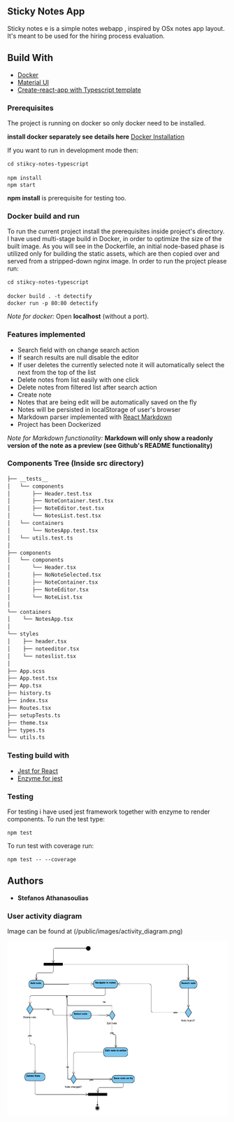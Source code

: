 ## Sticky Notes App

Sticky notes e is a simple notes webapp , inspired by
OSx notes app layout. It's meant to be used for the hiring process evaluation.

## Build With

* [Docker](https://www.docker.com/)
* [Material UI](https://material-ui.com/)
* [Create-react-app with Typescript template](https://create-react-app.dev/docs/adding-typescript/)

### Prerequisites

The project is running on docker so only docker need to be installed.

 **install docker separately see details here** [Docker Installation](https://docs.docker.com/install/)

If you want to run in development mode then:

```
cd stikcy-notes-typescript

npm install
npm start
```

 **npm install** is prerequisite for testing too.

### Docker build and run

To run the current project install the prerequisites inside project's directory.
I have used multi-stage build in Docker, in order to optimize the size of the built image. 
As you will see in the Dockerfile, an initial node-based phase is utilized only for building the static assets, which are then copied over and served from a stripped-down nginx image. 
In order to run the project please run:

```
cd stikcy-notes-typescript

docker build . -t detectify
docker run -p 80:80 detectify
```

 *Note for docker:* Open **localhost** (without a port).

### Features implemented
* Search field with on change search action
* If search results are null disable the editor
* If user deletes the currently selected note it will automatically select the next from the top of the list
* Delete notes from list easily with one click
* Delete notes from filtered list after search action
* Create note
* Notes that are being edit will be automatically saved on the fly
* Notes will be persisted in localStorage of user's browser
* Markdown parser implemented with [React Markdown](https://github.com/rexxars/react-markdown)
* Project has been Dockerized 

<i>Note for Markdown functionality:</i> <strong>Markdown will only show a readonly version of the note as a preview (see Github's README functionality)</strong>

### Components Tree (Inside src directory)

```bash
├── __tests__
│   └── components
│       ├── Header.test.tsx
│       ├── NoteContainer.test.tsx
│       ├── NoteEditor.test.tsx
│       └── NotesList.test.tsx
│   └── containers
│       └── NotesApp.test.tsx
│   └── utils.test.ts
│  
├── components
│   └── components
│       └── Header.tsx
│       ├── NoNoteSelected.tsx
│       ├── NoteContainer.tsx
│       ├── NoteEditor.tsx
│       └── NoteList.tsx
│  
└── containers
│    └── NotesApp.tsx
│  
└── styles
│    ├── header.tsx
│    ├── noteeditor.tsx
│    └── noteslist.tsx
│  
├── App.scss
├── App.test.tsx
├── App.tsx
├── history.ts
├── index.tsx
├── Routes.tsx
├── setupTests.ts
├── theme.tsx
├── types.ts
└── utils.ts
```

### Testing build with

* [Jest for React](https://jestjs.io/)
* [Enzyme for jest](https://enzymejs.github.io/enzyme/)

### Testing

For testing i have used jest framework together with enzyme to render components.
To run the test type:

```
npm test
```

To run test with coverage run:

```
npm test -- --coverage
```

## Authors

* **Stefanos Athanasoulias**

### User activity diagram

Image can be found at (/public/images/activity_diagram.png)

![activity diagram](/public/images/activity_diagram.png)
